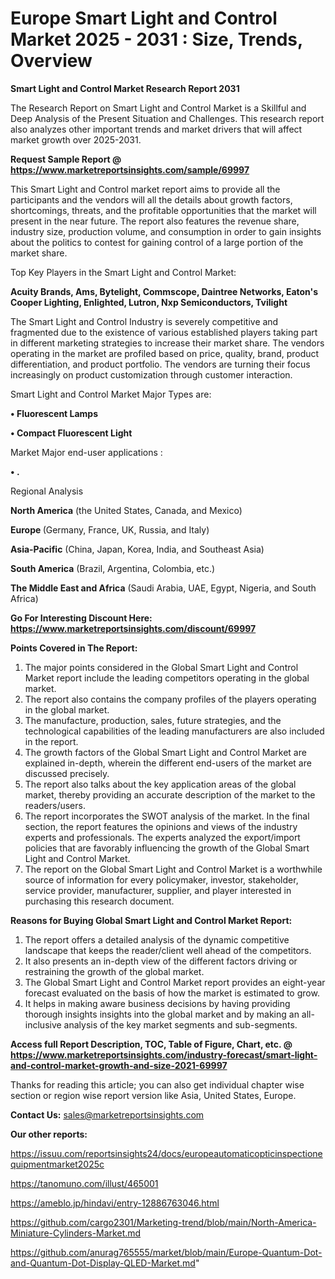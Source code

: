 # Europe Smart Light and Control Market 2025 - 2031 : Size, Trends, Overview

<strong>Smart Light and Control Market Research Report 2031</strong>

The Research Report on Smart Light and Control Market is a Skillful and Deep Analysis of the Present Situation and Challenges. This research report also analyzes other important trends and market drivers that will affect market growth over 2025-2031.

<strong>Request Sample Report @ <a href=https://www.marketreportsinsights.com/sample/69997>https://www.marketreportsinsights.com/sample/69997</a></strong>

This Smart Light and Control market report aims to provide all the participants and the vendors will all the details about growth factors, shortcomings, threats, and the profitable opportunities that the market will present in the near future. The report also features the revenue share, industry size, production volume, and consumption in order to gain insights about the politics to contest for gaining control of a large portion of the market share.

Top Key Players in the Smart Light and Control Market:

<strong>Acuity Brands, Ams, Bytelight, Commscope, Daintree Networks, Eaton's Cooper Lighting, Enlighted, Lutron, Nxp Semiconductors, Tvilight</strong>

The Smart Light and Control Industry is severely competitive and fragmented due to the existence of various established players taking part in different marketing strategies to increase their market share. The vendors operating in the market are profiled based on price, quality, brand, product differentiation, and product portfolio. The vendors are turning their focus increasingly on product customization through customer interaction.

Smart Light and Control Market Major Types are:

<strong>• Fluorescent Lamps

• Compact Fluorescent Light</strong>

Market Major end-user applications :

<strong>• .</strong>

Regional Analysis

</u><strong><b>North America</b></strong> (the United States, Canada, and Mexico)

<strong><b>Europe </b></strong>(Germany, France, UK, Russia, and Italy)

<strong><b>Asia-Pacific</b></strong> (China, Japan, Korea, India, and Southeast Asia)

<strong><b>South America</b></strong> (Brazil, Argentina, Colombia, etc.)

<strong><b>The Middle East and Africa</b></strong> (Saudi Arabia, UAE, Egypt, Nigeria, and South Africa)

<strong>Go For Interesting Discount Here: <a href=https://www.marketreportsinsights.com/discount/69997>https://www.marketreportsinsights.com/discount/69997</a></strong>

<strong>Points Covered in The Report:</strong>
<ol>
  <li>The major points considered in the Global Smart Light and Control Market report include the leading competitors operating in the global market.</li>
  <li>The report also contains the company profiles of the players operating in the global market.</li>
  <li>The manufacture, production, sales, future strategies, and the technological capabilities of the leading manufacturers are also included in the report.</li>
  <li>The growth factors of the Global Smart Light and Control Market are explained in-depth, wherein the different end-users of the market are discussed precisely.</li>
  <li>The report also talks about the key application areas of the global market, thereby providing an accurate description of the market to the readers/users.</li>
  <li>The report incorporates the SWOT analysis of the market. In the final section, the report features the opinions and views of the industry experts and professionals. The experts analyzed the export/import policies that are favorably influencing the growth of the Global Smart Light and Control Market.</li>
  <li>The report on the Global Smart Light and Control Market is a worthwhile source of information for every policymaker, investor, stakeholder, service provider, manufacturer, supplier, and player interested in purchasing this research document.</li>
</ol>
<strong>Reasons for Buying Global Smart Light and Control Market Report:</strong>

<ol>
  <li>The report offers a detailed analysis of the dynamic competitive landscape that keeps the reader/client well ahead of the competitors.</li>
  <li>It also presents an in-depth view of the different factors driving or restraining the growth of the global market.</li>
  <li>The Global Smart Light and Control Market report provides an eight-year forecast evaluated on the basis of how the market is estimated to grow.</li>
  <li>It helps in making aware business decisions by having providing thorough insights insights into the global market and by making an all-inclusive analysis of the key market segments and sub-segments.</li>
</ol>
<strong>Access full Report Description, TOC, Table of Figure, Chart, etc. @ <a href=https://www.marketreportsinsights.com/industry-forecast/smart-light-and-control-market-growth-and-size-2021-69997>https://www.marketreportsinsights.com/industry-forecast/smart-light-and-control-market-growth-and-size-2021-69997</a></strong>


Thanks for reading this article; you can also get individual chapter wise section or region wise report version like Asia, United States, Europe.

<strong>Contact Us:</strong>
sales@marketreportsinsights.com

<strong>Our other reports:</strong>

<a href=https://issuu.com/reportsinsights24/docs/europeautomaticopticinspectionequipmentmarket2025c>https://issuu.com/reportsinsights24/docs/europeautomaticopticinspectionequipmentmarket2025c</a>

<a href=https://tanomuno.com/illust/465001>https://tanomuno.com/illust/465001</a>

<a href=https://ameblo.jp/hindavi/entry-12886763046.html>https://ameblo.jp/hindavi/entry-12886763046.html</a>

<a href=https://github.com/cargo2301/Marketing-trend/blob/main/North-America-Miniature-Cylinders-Market.md>https://github.com/cargo2301/Marketing-trend/blob/main/North-America-Miniature-Cylinders-Market.md</a>

<a href=https://github.com/anurag765555/market/blob/main/Europe-Quantum-Dot-and-Quantum-Dot-Display-QLED-Market.md>https://github.com/anurag765555/market/blob/main/Europe-Quantum-Dot-and-Quantum-Dot-Display-QLED-Market.md</a>"
